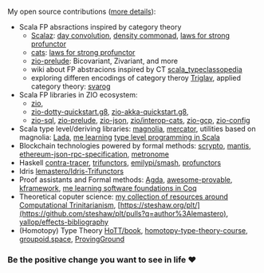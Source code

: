 My open source contributions ([more details](https://github.com/lemastero/lemastero/blob/master/MORE.MD)):
* Scala FP absractions inspired by category theory
  * [Scalaz](https://github.com/scalaz/scalaz/pulls?q=author%3Alemastero): [day convolution](https://github.com/scalaz/scalaz/pull/2020), [density commonad](https://github.com/scalaz/scalaz/pull/2029), [laws for strong profunctor](https://github.com/scalaz/scalaz/pull/2028)
  * [cats](https://github.com/typelevel/cats/pulls?q=author%3Alemastero): [laws for strong profunctor](https://github.com/typelevel/cats/pull/2640)
  * [zio-prelude](https://github.com/zio/zio-prelude/pulls?q=author%3Alemastero): Bicovariant, Zivariant, and more
  * wiki about FP abstracions inspired by CT [scala_typeclassopedia](https://github.com/lemastero/scala_typeclassopedia)
  * exploring differen encodings of category theroy [Triglav](https://github.com/lemastero/Triglav), applied category theory: [svarog](https://github.com/lemastero/svarog)
* Scala FP libraries in ZIO ecosystem:
  * [zio](https://github.com/zio/zio/pulls?q=author%3Alemastero),
  * [zio-dotty-quickstart.g8](https://github.com/ScalaConsultants/zio-dotty-quickstart.g8), [zio-akka-quickstart.g8](https://github.com/ScalaConsultants/zio-akka-quickstart.g8),
  * [zio-sql](https://github.com/zio/zio-sql/pulls?q=author%3Alemastero), [zio-prelude](https://github.com/zio/zio-prelude/pulls?q=author%3Alemastero), [zio-json](https://github.com/zio/zio-json/pulls?q=author%3Alemastero), [zio/interop-cats](https://github.com/zio/interop-cats/pulls?q=author%3Alemastero), [zio-gcp](https://github.com/zio/zio-gcp/pulls?q=author%3Alemastero), [zio-config](https://github.com/zio/zio-config/pulls?q=author%3Alemastero)
* Scala type level/deriving libraries: [magnolia](https://github.com/propensive/magnolia/pulls?q=author%3Alemastero), [mercator](https://github.com/propensive/mercator/pulls?q=author%3Alemastero), utilities based on magnolia: [Lada](https://github.com/lemastero/Lada), [me learning](https://github.com/lemastero/scala-types-madness) [type level programming in Scala](https://apocalisp.wordpress.com/2010/06/08/type-level-programming-in-scala/)
* Blockchain technologies powered by formal methods: [scrypto](https://github.com/input-output-hk/scrypto/pulls?q=author%3Alemastero), [mantis](https://github.com/input-output-hk/mantis/pulls?q=author%3Alemastero), [ethereum-json-rpc-specification](https://github.com/etclabscore/ethereum-json-rpc-specification/pulls?q=author%3Alemastero), [metronome](https://github.com/input-output-hk/metronome/pull/3)
* Haskell [contra-tracer](https://github.com/input-output-hk/contra-tracer/pull/3), [trifunctors](https://github.com/lemastero/trifunctors), [emilypi/smash](https://github.com/emilypi/smash/pulls?q=author%3Alemastero), [profunctors](https://github.com/ekmett/profunctors/pulls?q=author%3Alemastero)
* Idris [lemastero/Idris-Trifunctors](https://github.com/lemastero/Idris-Trifunctors)
* Proof assistants and Formal methods: [Agda](https://github.com/agda/agda/pulls?q=author%3Alemastero), [awesome-provable](https://github.com/awesomo4000/awesome-provable/pulls?q=author%3Alemastero), [kframework](https://github.com/kframework/k/pulls?q=author%3Alemastero), [me learning software foundations in Coq](https://github.com/lemastero/software_foundations_coq)
* Theoretical coputer science: [my collection of resources around Computational Trinitarianism](https://github.com/lemastero/scala_typeclassopedia/blob/master/ComputationalTrinitarianism.MD), [https://steshaw.org/plt/](https://github.com/steshaw/plt/pulls?q=author%3Alemastero), [yallop/effects-bibliography](https://github.com/yallop/effects-bibliography/issues?q=author%3Alemastero)
* (Homotopy) Type Theory [HoTT/book](https://github.com/HoTT/book/pulls?q=author%3Alemastero), [homotopy-type-theory-course](https://github.com/andrejbauer/homotopy-type-theory-course/pull/3), [groupoid.space](https://github.com/groupoid/groupoid.space/pulls?q=author%3Alemastero), [ProvingGround](https://github.com/siddhartha-gadgil/ProvingGround/pulls?q=author%3Alemastero)

### Be the positive change you want to see in life :heart:
